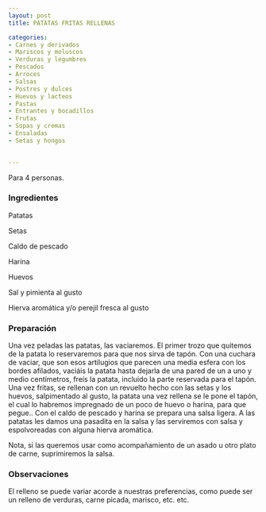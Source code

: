 ```yaml
---
layout: post
title: PATATAS FRITAS RELLENAS

categories:
- Carnes y derivados
- Mariscos y moluscos
- Verduras y legumbres
- Pescados
- Arroces
- Salsas
- Postres y dulces
- Huevos y lacteos
- Pastas
- Entrantes y bocadillos
- Frutas
- Sopas y cremas
- Ensaladas
- Setas y hongos
 

---
```

Para 4 personas.

<h3>Ingredientes</h3>

Patatas

Setas

Caldo de pescado

Harina

Huevos

Sal y pimienta al gusto

Hierva aromática y/o perejil fresca al gusto

<h3>Preparación</h3>

Una vez peladas las patatas, las vaciaremos. El primer trozo que quitemos de la patata lo reservaremos para que nos sirva de tapón. Con una cuchara de vaciar, que son esos artilugios que parecen una media esfera con los bordes afilados, vaciáis la patata hasta dejarla de una pared de un a uno y medio centímetros, freís la patata, incluido la parte reservada para el tapón. Una vez fritas, se rellenan con un revuelto hecho con las setas y los huevos, salpimentado al gusto, la patata una vez rellena se le pone el tapón, el cual lo habremos impregnado de un poco de huevo o harina, para que pegue.. Con el caldo de pescado y harina se prepara una salsa ligera. A las patatas les damos una pasadita en la salsa y las serviremos con salsa y espolvoreadas con alguna hierva aromática.

Nota, si las queremos usar como acompañamiento de un asado u otro plato de carne, suprimiremos la salsa.

<h3>Observaciones</h3>

El relleno se puede variar acorde a nuestras preferencias, como puede ser un relleno de verduras, carne picada, marisco, etc. etc.

